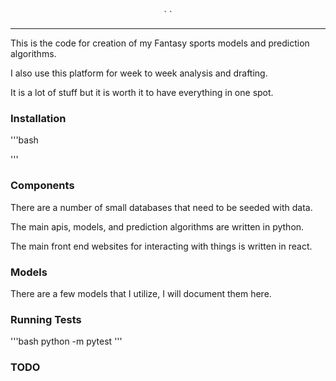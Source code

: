 <p align="center">
	`<img src="" />
`</p>

------------------------------------------------------------------------

This is the code for creation of my Fantasy sports models and prediction algorithms.

I also use this platform for week to week analysis and drafting.

It is a lot of stuff but it is worth it to have everything in one spot.


### Installation

'''bash


'''

### Components

There are a number of small databases that need to be seeded with data.

The main apis, models, and prediction algorithms are written in python.

The main front end websites for interacting with things is written in react.

### Models

There are a few models that I utilize, I will document them here.



### Running Tests
'''bash 
python -m pytest
'''

### TODO

